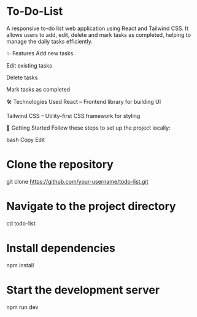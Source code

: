 # To-Do-List
A responsive to-do list web application using React and Tailwind CSS. It allows users to add, edit, delete and mark tasks as completed, helping to manage the daily tasks efficiently.

✨ Features
Add new tasks

Edit existing tasks

Delete tasks

Mark tasks as completed

🛠 Technologies Used
React – Frontend library for building UI

Tailwind CSS – Utility-first CSS framework for styling

🚀 Getting Started
Follow these steps to set up the project locally:

bash
Copy
Edit
# Clone the repository
git clone https://github.com/your-username/todo-list.git

# Navigate to the project directory
cd todo-list

# Install dependencies
npm install

# Start the development server
npm run dev

